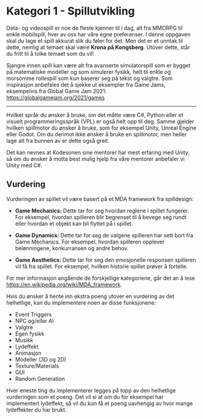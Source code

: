 # Kategori 1 - Spillutvikling
Data- og videospill er noe de fleste kjenner til i dag, alt fra MMORPG til enkle mobilspill, hver av oss har våre egne preferanser. I denne oppgaven skal du lage et spill akkurat slik du føler for det. Men det er et unntak til dette, nemlig at temaet skal være **Krona på Kongsberg**. Utover dette, står du fritt til å tolke temaet som du vil! 

Sjangre innen spill kan være alt fra avanserte simulatorspill som er bygget på matematiske modeller og som simulerer fysikk, helt til enkle og morsomme rollespill som kun baserer seg på tekst og valgtre. Som inspirasjon anbefales det å sjekke ut eksempler fra Game Jams, eksempelvis fra Global Game Jam 2021: https://globalgamejam.org/2021/games

___

Hvilket språk du ønsker å bruke, om det måtte være C#, Python eller et visuelt programmeringsspråk (VPL) er også helt opp til deg. Samme gjelder hvilken spillmotor du ønsker å bruke, som for eksempel Unity, Unreal Engine eller Godot. Om du derimot ikke ønsker å bruke en spillmotor, men heller lage alt fra bunnen av er dette også greit.

Det kan nevnes at Kodesonen sine mentorer har mest erfaring med Unity, så om du ønsker å motta best mulig hjelp fra våre mentorer anbefaler vi Unity med C#.

## Vurdering

Vurderingen av spillet vil være basert på et MDA framework fra spilldesign:
- **Game Mechanics:**
  Dette tar for seg hvordan reglene i spillet fungerer. For eksempel, hvordan spilleren blir begrenset til å bevege seg rundt eller hvordan et objekt kan bli flyttet på i spillet.

- **Game Dynamics:**
  Dette tar for seg de valgene spilleren har sett bort fra Game Mechanics. For eksempel, hvordan spilleren opplever belønningene, konkurransen og andre behov.

- **Game Aesthetics:**
  Dette tar for seg den emosjonelle responsen spilleren vil få fra spillet. For eksempel, hvilken historie spillet prøver å fortelle.

For mer informasjon angående de forskjellige kategoriene, går det an å lese https://en.wikipedia.org/wiki/MDA_framework.

Hvis du ønsker å hente inn ekstra poeng utover en vurdering av det helhetlige, kan du implementere noen av disse funksjonene:

- Event Triggers
- NPC og/eller AI
- Valgtre
- Egen fysikk
- Musikk
- Lydeffekt
- Animasjon
- Modeller (3D og 2D)
- Texture/Materials
- GUI
- Random Generation

Hver eneste ting du implementerer legges på topp av den helhetlige vurderingen som et poeng. Det vil si at om du for eksempel har implementert lydeffekt, så vil du kun få et poeng uavhengig av hvor mange lydeffekter du har brukt. 
